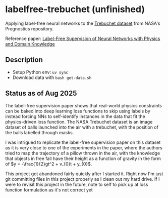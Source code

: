 # labelfree-trebuchet (unfinished)

Applying label-free neural networks to the [Trebuchet dataset](https://ti.arc.nasa.gov/c/8/) from NASA's Prognostics repository.

Reference paper: [Label-Free Supervision of Neural Networks with Physics and Domain Knowledge](https://arxiv.org/pdf/1609.05566.pdf)

## Description

- Setup Python env: `uv sync`
- Download data with `bash get-data.sh`

## Status as of Aug 2025

The label-free supervision paper shows that real-world physics constraints can be baked into deep learning loss functions to skip using labels by instead forcing NNs to self-identify instances in the data that fit the physics-driven loss function. The NASA Trebuchet dataset is an image dataset of balls launched into the air with a trebuchet, with the position of the balls labelled through masks.

I was intrigued to replicate the label-free supervision paper on this dataset as it is very close to one of the experiments in the paper, where the authors tried to map the trajectory of a pillow thrown in the air, with the knowledge that objects in free fall have their height as a function of gravity in the form of $y = -\frac{1}{2}gt^2 + v_{0}t + y_{0}$.

This project got abandoned fairly quickly after I started it. Right now I'm just git committing files in this project properly as I clean out my hard drive. If I were to revisit this project in the future, note to self to pick up at loss function formulation as it's not correct yet
